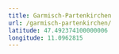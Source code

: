 ```yaml
---
title: Garmisch-Partenkirchen
url: /garmisch-partenkirchen/
latitude: 47.492374100000006
longitude: 11.0962815
---
```

